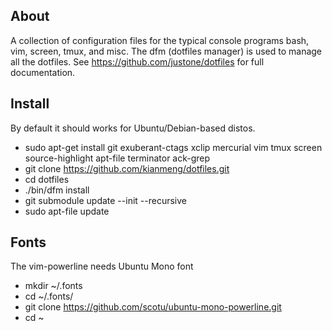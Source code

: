 About
-----
A collection of configuration files for the typical console programs bash, vim,
screen, tmux, and misc. The dfm (dotfiles manager) is used to manage all the
dotfiles.  See https://github.com/justone/dotfiles for full documentation.

Install
-------
By default it should works for Ubuntu/Debian-based distos.

* sudo apt-get install git exuberant-ctags xclip mercurial vim tmux screen source-highlight apt-file terminator ack-grep
* git clone https://github.com/kianmeng/dotfiles.git
* cd dotfiles
* ./bin/dfm install
* git submodule update --init --recursive
* sudo apt-file update

Fonts
-----
The vim-powerline needs Ubuntu Mono font

* mkdir ~/.fonts 
* cd ~/.fonts/ 
* git clone https://github.com/scotu/ubuntu-mono-powerline.git 
* cd ~
